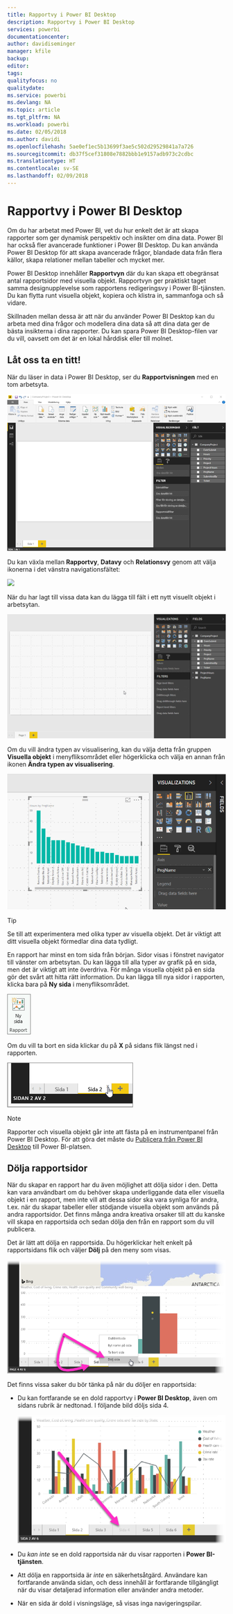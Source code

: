 ```yaml
---
title: Rapportvy i Power BI Desktop
description: Rapportvy i Power BI Desktop
services: powerbi
documentationcenter: 
author: davidiseminger
manager: kfile
backup: 
editor: 
tags: 
qualityfocus: no
qualitydate: 
ms.service: powerbi
ms.devlang: NA
ms.topic: article
ms.tgt_pltfrm: NA
ms.workload: powerbi
ms.date: 02/05/2018
ms.author: davidi
ms.openlocfilehash: 5ae0ef1ec5b13699f3ae5c502d29529841a7a726
ms.sourcegitcommit: db37f5cef31808e7882bbb1e9157adb973c2cdbc
ms.translationtype: HT
ms.contentlocale: sv-SE
ms.lasthandoff: 02/09/2018
---
```

# <a name="report-view-in-power-bi-desktop"></a>Rapportvy i Power BI Desktop
Om du har arbetat med Power BI, vet du hur enkelt det är att skapa rapporter som ger dynamisk perspektiv och insikter om dina data. Power BI har också fler avancerade funktioner i Power BI Desktop. Du kan använda Power BI Desktop för att skapa avancerade frågor, blandade data från flera källor, skapa relationer mellan tabeller och mycket mer.

Power BI Desktop innehåller **Rapportvyn** där du kan skapa ett obegränsat antal rapportsidor med visuella objekt. Rapportvyn ger praktiskt taget samma designupplevelse som rapportens redigeringsvy i Power BI-tjänsten. Du kan flytta runt visuella objekt, kopiera och klistra in, sammanfoga och så vidare.

Skillnaden mellan dessa är att när du använder Power BI Desktop kan du arbeta med dina frågor och modellera dina data så att dina data ger de bästa insikterna i dina rapporter. Du kan spara Power BI Desktop-filen var du vill, oavsett om det är en lokal hårddisk eller till molnet.

## <a name="lets-take-a-look"></a>Låt oss ta en titt!
När du läser in data i Power BI Desktop, ser du **Rapportvisningen** med en tom arbetsyta.

![](media/desktop-report-view/pbi_reportviewinpbidesigner_reportview.png)

Du kan växla mellan **Rapportvy**, **Datavy** och **Relationsvy** genom att välja ikonerna i det vänstra navigationsfältet:

![](media/desktop-report-view/pbi_reportviewinpbidesigner_changeview.png)

När du har lagt till vissa data kan du lägga till fält i ett nytt visuellt objekt i arbetsytan.

![](media/desktop-report-view/pbid_reportview_addvis.gif)

Om du vill ändra typen av visualisering, kan du välja detta från gruppen **Visuella objekt** i menyfliksområdet eller högerklicka och välja en annan från ikonen **Ändra typen av visualisering**.

![](media/desktop-report-view/pbid_reportview_changevis.gif)

> [!TIP]
> Se till att experimentera med olika typer av visuella objekt. Det är viktigt att ditt visuella objekt förmedlar dina data tydligt.
> 
> 

En rapport har minst en tom sida från början. Sidor visas i fönstret navigator till vänster om arbetsytan. Du kan lägga till alla typer av grafik på en sida, men det är viktigt att inte överdriva. För många visuella objekt på en sida gör det svårt att hitta rätt information. Du kan lägga till nya sidor i rapporten, klicka bara på **Ny sida** i menyfliksområdet.

![](media/desktop-report-view/pbidesignerreportviewnewpage.png)

Om du vill ta bort en sida klickar du på **X** på sidans flik längst ned i rapporten.

![](media/desktop-report-view/pbi_reportviewinpbidesigner_deletepage.png)

> [!NOTE]
> Rapporter och visuella objekt går inte att fästa på en instrumentpanel från Power BI Desktop. För att göra det måste du [Publicera från Power BI Desktop](desktop-upload-desktop-files.md) till Power BI-platsen.

## <a name="hide-report-pages"></a>Dölja rapportsidor

När du skapar en rapport har du även möjlighet att dölja sidor i den. Detta kan vara användbart om du behöver skapa underliggande data eller visuella objekt i en rapport, men inte vill att dessa sidor ska vara synliga för andra, t.ex. när du skapar tabeller eller stödjande visuella objekt som används på andra rapportsidor. Det finns många andra kreativa orsaker till att du kanske vill skapa en rapportsida och sedan dölja den från en rapport som du vill publicera. 

Det är lätt att dölja en rapportsida. Du högerklickar helt enkelt på rapportsidans flik och väljer **Dölj** på den meny som visas.

![](media/desktop-report-view/report-view_05.png)

Det finns vissa saker du bör tänka på när du döljer en rapportsida:

* Du kan fortfarande se en dold rapportvy i **Power BI Desktop**, även om sidans rubrik är nedtonad. I följande bild döljs sida 4.

    ![](media/desktop-report-view/report-view_06.png)

* Du *kan inte* se en dold rapportsida när du visar rapporten i **Power BI-tjänsten**.

* Att dölja en rapportsida är *inte* en säkerhetsåtgärd. Användare kan fortfarande använda sidan, och dess innehåll är fortfarande tillgängligt när du visar detaljerad information eller använder andra metoder.

* När en sida är dold i visningsläge, så visas inga navigeringspilar.

